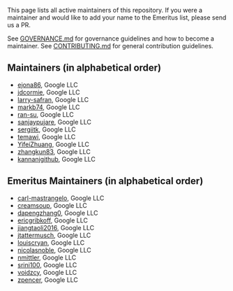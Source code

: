 This page lists all active maintainers of this repository. If you were a
maintainer and would like to add your name to the Emeritus list, please send us a
PR.

See [GOVERNANCE.md](https://github.com/grpc/grpc-community/blob/master/governance.md)
for governance guidelines and how to become a maintainer.
See [CONTRIBUTING.md](https://github.com/grpc/grpc-community/blob/master/CONTRIBUTING.md)
for general contribution guidelines.

## Maintainers (in alphabetical order)
- [ejona86](https://github.com/ejona86), Google LLC
- [jdcormie](https://github.com/jdcormie), Google LLC
- [larry-safran](https://github.com/larry-safran), Google LLC
- [markb74](https://github.com/markb74), Google LLC
- [ran-su](https://github.com/ran-su), Google LLC
- [sanjaypujare](https://github.com/sanjaypujare), Google LLC
- [sergiitk](https://github.com/sergiitk), Google LLC
- [temawi](https://github.com/temawi), Google LLC
- [YifeiZhuang](https://github.com/YifeiZhuang), Google LLC
- [zhangkun83](https://github.com/zhangkun83), Google LLC
- [kannanjgithub](https://github.com/kannanjgithub), Google LLC

## Emeritus Maintainers (in alphabetical order)
- [carl-mastrangelo](https://github.com/carl-mastrangelo), Google LLC
- [creamsoup](https://github.com/creamsoup), Google LLC
- [dapengzhang0](https://github.com/dapengzhang0), Google LLC
- [ericgribkoff](https://github.com/ericgribkoff), Google LLC
- [jiangtaoli2016](https://github.com/jiangtaoli2016), Google LLC
- [jtattermusch](https://github.com/jtattermusch), Google LLC
- [louiscryan](https://github.com/louiscryan), Google LLC
- [nicolasnoble](https://github.com/nicolasnoble), Google LLC
- [nmittler](https://github.com/nmittler), Google LLC
- [srini100](https://github.com/srini100), Google LLC
- [voidzcy](https://github.com/voidzcy), Google LLC
- [zpencer](https://github.com/zpencer), Google LLC

